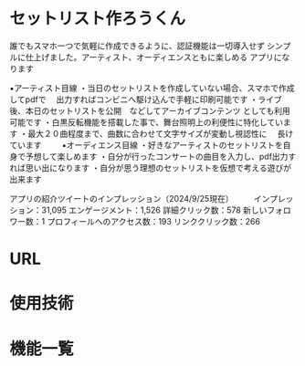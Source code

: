 # セットリスト作ろうくん

誰でもスマホ一つで気軽に作成できるように、認証機能は一切導入せず
シンプルに仕上げました。アーティスト、オーディエンスともに楽しめる
アプリになります

▪️アーティスト目線
・当日のセットリストを作成していない場合、スマホで作成してpdfで
　出力すればコンビニへ駆け込んで手軽に印刷可能です
・ライブ後、本日のセットリストを公開　などしてアーカイブコンテンツ
  としても利用可能です
・白黒反転機能を搭載した事で、舞台照明上の利便性に特化しています
・最大２０曲程度まで、曲数に合わせて文字サイズが変動し視認性に
　長けています
　　
▪️オーディエンス目線
・好きなアーティストのセットリストを自身で予想して楽しめます
・自分が行ったコンサートの曲目を入力し、pdf出力すれば思い出になります
・自分が思う理想のセットリストを仮想で考える遊びが出来ます

アプリの紹介ツイートのインプレッション（2024/9/25現在）
　　 インプレッション：31,095
    エンゲージメント：1,526
    詳細クリック数：578
    新しいフォロワー数：1
    プロフィールへのアクセス数：193
    リンククリック数：266


# URL


# 使用技術

# 機能一覧
